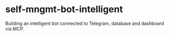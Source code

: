 # self-mngmt-bot-intelligent
Building an intelligent bot connected to Telegram, database and dashboard via MCP.

